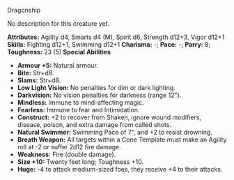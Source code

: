 Dragonship

No description for this creature yet.

**Attributes:** Agility d4, Smarts d4 (M), Spirit d6, Strength d12+3,
Vigor d12+1
**Skills:** Fighting d12+1, Swimming d12+1
**Charisma:** -; **Pace:** -; **Parry:** 8; **Toughness:** 23 (5)
**Special Abilities**
- **Armour +5:** Natural armour.
- **Bite:** Str+d8.
- **Slams:** Str+d8.
- **Low Light Vision:** No penalties for dim or dark lighting.
- **Darkvision:** No vision penalties for darkness (range 12").
- **Mindless:** Immune to mind-affecting magic.
- **Fearless:** Immune to fear and Intimidation.
- **Construct:** +2 to recover from Shaken, ignore wound modifiers,
disease, poison, and extra damage from called shots.
- **Natural Swimmer:** Swimming Pace of 7", and +2 to resist drowning.
- **Breath Weapon:** All targets within a Cone Template must make an
Agility roll at -2 or suffer 2d12 fire damage.
- **Weakness:** Fire (double damage).
- **Size +10:** Twenty feet long; Toughness +10.
- **Huge:** -4 to attack medium-sized foes, they receive +4 to their
attacks.

